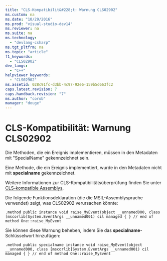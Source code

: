 ```yaml
---
title: "CLS-Kompatibilit&#228;t: Warnung CLS02902"
ms.custom: na
ms.date: "10/29/2016"
ms.prod: "visual-studio-dev14"
ms.reviewer: na
ms.suite: na
ms.technology: 
  - "devlang-csharp"
ms.tgt_pltfrm: na
ms.topic: "article"
f1_keywords: 
  - "CLS02902"
dev_langs: 
  - "C++"
helpviewer_keywords: 
  - "CLS02902"
ms.assetid: 028c91fc-d3bb-4c97-92e6-159b5d663fc2
caps.latest.revision: 7
caps.handback.revision: "7"
ms.author: "corob"
manager: "douge"
---
```

# CLS-Kompatibilit&#228;t: Warnung CLS02902
Die Methoden, die ein Ereignis implementieren, müssen in den Metadaten mit "SpecialName" gekennzeichnet sein.  
  
 Eine Methode, die ein Ereignis implementiert, wurde in den Metadaten nicht mit **specialname** gekennzeichnet.  
  
 Weitere Informationen zur CLS\-Kompatibilitätsüberprüfung finden Sie unter [CLS\-kompatible Assemblys](assetId:///3320b57e-ea55-4697-a17d-f509a36a3c93).  
  
 Die folgende Funktionsdeklaration \(die die MSIL\-Assemblysprache verwendet\) zeigt, was CLS02902 verursachen könnte:  
  
```  
.method public instance void raise_MyEvent(object __unnamed000, class [mscorlib]System.EventArgs __unnamed001) cil managed { } // end of method One::raise_MyEvent  
```  
  
 Sie können diese Warnung beheben, indem Sie das **specialname**\-Schlüsselwort hinzufügen:  
  
```  
.method public specialname instance void raise_MyEvent(object __unnamed000, class [mscorlib]System.EventArgs __unnamed001) cil managed { } // end of method One::raise_MyEvent  
```